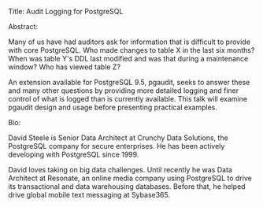 Title: Audit Logging for PostgreSQL

Abstract:

Many of us have had auditors ask for information that is difficult to provide with core PostgreSQL. Who made changes to table X in the last six months? When was table Y's DDL last modified and was that during a maintenance window? Who has viewed table Z?

An extension available for PostgreSQL 9.5, pgaudit, seeks to answer these and many other questions by providing more detailed logging and finer control of what is logged than is currently available. This talk will examine pgaudit design and usage before presenting practical examples.

Bio:

David Steele is Senior Data Architect at Crunchy Data Solutions, the PostgreSQL company for secure enterprises.  He has been actively developing with PostgreSQL since 1999.

David loves taking on big data challenges. Until recently he was Data Architect at Resonate, an online media company using PostgreSQL to drive its transactional and data warehousing databases. Before that, he helped drive global mobile text messaging at Sybase365.
